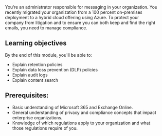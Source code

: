You're an administrator responsible for messaging in your organization. You recently migrated your organization from a 100 percent on-premises deployment to a hybrid cloud offering using Azure. To protect your company from litigation and to ensure you can both keep and find the right emails, you need to manage compliance.

## Learning objectives

By the end of this module, you'll be able to:
- Explain retention policies
- Explain data loss prevention (DLP) policies 
- Explain audit logs
- Explain content search

## Prerequisites: 
- Basic understanding of Microsoft 365 and Exchange Online.
- General understanding of privacy and compliance concepts that impact enterprise organizations.
- Knowledge of which regulations apply to your organization and what those regulations require of you.

